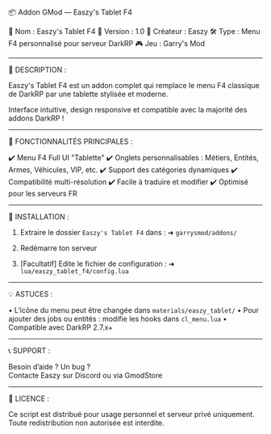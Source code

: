 📦 Addon GMod — Easzy's Tablet F4

📁 Nom : Easzy's Tablet F4
📅 Version : 1.0
👤 Créateur : Easzy
🛠️ Type : Menu F4 personnalisé pour serveur DarkRP
🎮 Jeu : Garry's Mod

---

📌 DESCRIPTION :

Easzy's Tablet F4 est un addon complet qui remplace le menu F4 classique de DarkRP par une tablette stylisée et moderne.

Interface intuitive, design responsive et compatible avec la majorité des addons DarkRP !

---

🎯 FONCTIONNALITÉS PRINCIPALES :

✔️ Menu F4 Full UI "Tablette"
✔️ Onglets personnalisables : Métiers, Entités, Armes, Véhicules, VIP, etc.
✔️ Support des catégories dynamiques
✔️ Compatibilité multi-résolution
✔️ Facile à traduire et modifier
✔️ Optimisé pour les serveurs FR

---

📁 INSTALLATION :

1. Extraire le dossier `Easzy's Tablet F4` dans :
   ➜ `garrysmod/addons/`

2. Redémarre ton serveur

3. [Facultatif] Edite le fichier de configuration :
   ➜ `lua/easzy_tablet_f4/config.lua`

---

💡 ASTUCES :

• L’icône du menu peut être changée dans `materials/easzy_tablet/`
• Pour ajouter des jobs ou entités : modifie les hooks dans `cl_menu.lua`
• Compatible avec DarkRP 2.7.x+

---

📞 SUPPORT :

Besoin d’aide ? Un bug ?  
Contacte Easzy sur Discord ou via GmodStore

---

📜 LICENCE :

Ce script est distribué pour usage personnel et serveur privé uniquement.  
Toute redistribution non autorisée est interdite.

